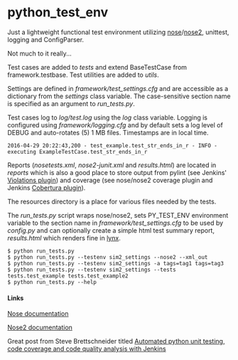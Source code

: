 # python_test_env

Just a lightweight functional test environment utilizing [nose](https://github.com/nose-devs/nose)/[nose2](https://github.com/nose-devs/nose2), unittest, logging and ConfigParser.

Not much to it really...

Test cases are added to *tests* and extend BaseTestCase from framework.testbase.  Test utilities are added to *utils*.

Settings are defined in *framework/test_settings.cfg* and are accessible as a dictionary from the *settings* class variable.  The case-sensitive section name is specified as an argument to *run_tests.py*.

Test cases log to *log/test.log* using the *log* class variable.  Logging is configured using *framework/logging.cfg* and by default sets a log level of DEBUG and auto-rotates (5) 1 MB files.  Timestamps are in local time.

    2016-04-29 20:22:43,200 - test_example.test_str_ends_in_r - INFO - executing ExampleTestCase.test_str_ends_in_r

Reports (*nosetests.xml*, *nose2-junit.xml* and *results.html*) are located in *reports* which is also a good place to store output from pylint (see Jenkins' [Violations plugin](https://wiki.jenkins-ci.org/display/JENKINS/Violations)) and coverage (see nose/nose2 coverage plugin and Jenkins [Cobertura plugin](https://wiki.jenkins-ci.org/display/JENKINS/Cobertura+Plugin)).

The resources directory is a place for various files needed by the tests.

The *run_tests.py* script wraps nose/nose2, sets PY_TEST_ENV environment variable to the section name in *framework/test_settings.cfg* to be used by *config.py* and can optionally create a simple html test summary report, *results.html* which renders fine in [lynx](http://lynx.invisible-island.net/).

    $ python run_tests.py
    $ python run_tests.py --testenv sim2_settings --nose2 --xml_out
    $ python run_tests.py --testenv sim2_settings -a tags=tag1 tags=tag3
    $ python run_tests.py --testenv sim2_settings --tests tests.test_example tests.test_example2
    $ python run_tests.py --help
    
#### Links

[Nose documentation](http://nose.readthedocs.io/en/latest/index.html)

[Nose2 documentation](http://nose2.readthedocs.io/en/latest/index.html)

Great post from Steve Brettschneider titled [Automated python unit testing, code coverage and code quality analysis with Jenkins](http://bhfsteve.blogspot.com/2012/04/automated-python-unit-testing-code_27.html)
